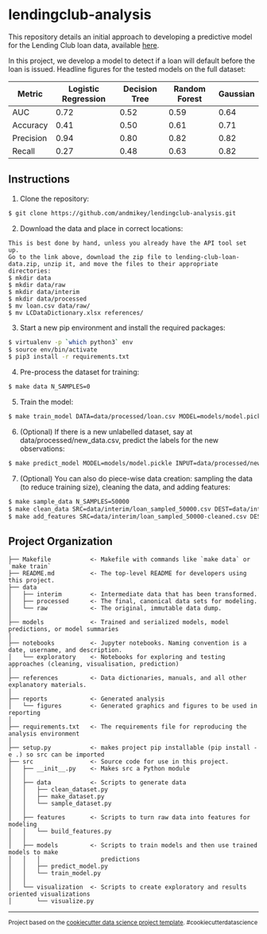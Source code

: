 lendingclub-analysis
==============================

This repository details an initial approach to developing a predictive model for the Lending Club loan data, available [here](https://www.kaggle.com/wendykan/lending-club-loan-data/downloads/lending-club-loan-data.zip).

In this project, we develop a model to detect if a loan will default before the loan is issued. Headline figures for the tested models on the full dataset:

|  Metric   | Logistic Regression | Decision Tree | Random Forest | **Gaussian** |
|-----------|---------------------|---------------|---------------|--------------|
| AUC       | 0.72                | 0.52          | 0.59          | 0.64         |
| Accuracy  | 0.41                | 0.50          | 0.61          | 0.71         |
| Precision | 0.94                | 0.80          | 0.82          | 0.82         |
| Recall    | 0.27                | 0.48          | 0.63          | 0.82         |


Instructions 
------------

1. Clone the repository:

```bash
$ git clone https://github.com/andmikey/lendingclub-analysis.git
```

2. Download the data and place in correct locations:

```
This is best done by hand, unless you already have the API tool set up.
Go to the link above, download the zip file to lending-club-loan-data.zip, unzip it, and move the files to their appropriate directories:
$ mkdir data
$ mkdir data/raw
$ mkdir data/interim
$ mkdir data/processed
$ mv loan.csv data/raw/
$ mv LCDataDictionary.xlsx references/
```

3. Start a new pip environment and install the required packages:

```bash
$ virtualenv -p `which python3` env
$ source env/bin/activate
$ pip3 install -r requirements.txt
```

4. Pre-process the dataset for training:

```bash
$ make data N_SAMPLES=0
```

5. Train the model:

```bash
$ make train_model DATA=data/processed/loan.csv MODEL=models/model.pickle
```

6. (Optional) If there is a new unlabelled dataset, say at data/processed/new_data.csv, predict the labels for the new observations:

```bash
$ make predict_model MODEL=models/model.pickle INPUT=data/processed/new_data.csv OUTPUT=models/test_predict.csv
```

7. (Optional) You can also do piece-wise data creation: sampling the data (to reduce training size), cleaning the data, and adding features:

```bash
$ make sample_data N_SAMPLES=50000
$ make clean_data SRC=data/interim/loan_sampled_50000.csv DEST=data/interim/loan_sampled_50000-cleaned.csv
$ make add_features SRC=data/interim/loan_sampled_50000-cleaned.csv DEST=data/processed/loan_sampled_50000.csv
```

Project Organization
------------

    ├── Makefile           <- Makefile with commands like `make data` or `make train`
    ├── README.md          <- The top-level README for developers using this project.
    ├── data
    │   ├── interim        <- Intermediate data that has been transformed.
    │   ├── processed      <- The final, canonical data sets for modeling.
    │   └── raw            <- The original, immutable data dump.
    │
    ├── models             <- Trained and serialized models, model predictions, or model summaries
    │
    ├── notebooks          <- Jupyter notebooks. Naming convention is a date, username, and description.
    │   └── exploratory    <- Notebooks for exploring and testing approaches (cleaning, visualisation, prediction)
    │
    ├── references         <- Data dictionaries, manuals, and all other explanatory materials.
    │
    ├── reports            <- Generated analysis 
    │   └── figures        <- Generated graphics and figures to be used in reporting
    │
    ├── requirements.txt   <- The requirements file for reproducing the analysis environment
    │
    ├── setup.py           <- makes project pip installable (pip install -e .) so src can be imported
    ├── src                <- Source code for use in this project.
    │   ├── __init__.py    <- Makes src a Python module
    │   │
    │   ├── data           <- Scripts to generate data
    │   │   ├── clean_dataset.py
    │   │   ├── make_dataset.py    
    │   │   └── sample_dataset.py
    │   │
    │   ├── features       <- Scripts to turn raw data into features for modeling
    │   │   └── build_features.py
    │   │
    │   ├── models         <- Scripts to train models and then use trained models to make
    │   │   │                 predictions
    │   │   ├── predict_model.py
    │   │   └── train_model.py
    │   │
    │   └── visualization  <- Scripts to create exploratory and results oriented visualizations
    │       └── visualize.py

--------

<p><small>Project based on the <a target="_blank" href="https://drivendata.github.io/cookiecutter-data-science/">cookiecutter data science project template</a>. #cookiecutterdatascience</small></p>
